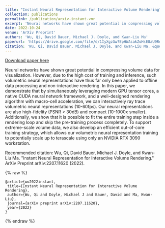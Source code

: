 ```yaml
---
title: "Instant Neural Representation for Interactive Volume Rendering"
collection: publications
permalink: /publication/arxiv-instant-vnr
excerpt: 'Neural networks have shown great potential in compressing volume data for visualization. However, due to the high cost of training and inference, such volumetric neural representations have thus far only been applied to offline data processing and non-interactive rendering. In this paper, we demonstrate that by simultaneously leveraging modern GPU tensor cores, a native CUDA neural network framework, and a well-designed rendering algorithm with macro-cell acceleration, we can interactively ray trace volumetric neural representations (10-60fps). Our neural representations are also high-fidelity (PSNR > 30dB) and compact (10-1000x smaller). Additionally, we show that it is possible to fit the entire training step inside a rendering loop and skip the pre-training process completely. To support extreme-scale volume data, we also develop an efficient out-of-core training strategy, which allows our volumetric neural representation training to potentially scale up to terascale using only an NVIDIA RTX 3090 workstation.'
date: 2022-10-24
venue: 'ArXiv Preprint'
authors: 'Wu, Qi, David Bauer, Michael J. Doyle, and Kwan-Liu Ma'
paperurl: 'https://drive.google.com/file/d/1IyXgzGw7EpHWAsakZoHsE8aU9RqdjHyg/view?usp=sharing'
citation: 'Wu, Qi, David Bauer, Michael J. Doyle, and Kwan-Liu Ma. &quot;Instant Neural Representation for Interactive Volume Rendering.&quot; ArXiv Preprint arXiv:2207.11620 (2022).'
---
```


<a href='https://drive.google.com/file/d/1IyXgzGw7EpHWAsakZoHsE8aU9RqdjHyg/view?usp=sharing'>Download paper here</a>

Neural networks have shown great potential in compressing volume data for visualization. However, due to the high cost of training and inference, such volumetric neural representations have thus far only been applied to offline data processing and non-interactive rendering. In this paper, we demonstrate that by simultaneously leveraging modern GPU tensor cores, a native CUDA neural network framework, and a well-designed rendering algorithm with macro-cell acceleration, we can interactively ray trace volumetric neural representations (10-60fps). Our neural representations are also high-fidelity (PSNR > 30dB) and compact (10-1000x smaller). Additionally, we show that it is possible to fit the entire training step inside a rendering loop and skip the pre-training process completely. To support extreme-scale volume data, we also develop an efficient out-of-core training strategy, which allows our volumetric neural representation training to potentially scale up to terascale using only an NVIDIA RTX 3090 workstation.

Recommended citation: Wu, Qi, David Bauer, Michael J. Doyle, and Kwan-Liu Ma. "Instant Neural Representation for Interactive Volume Rendering." ArXiv Preprint arXiv:2207.11620 (2022).

{% raw %}
```
@article{wu2022instant,
 title={Instant Neural Representation for Interactive Volume Rendering},
 author={Wu, Qi and Doyle, Michael J and Bauer, David and Ma, Kwan-Liu},
 journal={arXiv preprint arXiv:2207.11620},
 year={2022}
}
```
{% endraw %}
